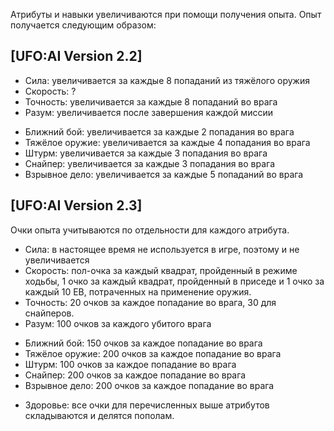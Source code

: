Атрибуты и навыки увеличиваются при помощи получения опыта. Опыт
получается следующим образом:

## \[UFO:AI Version 2.2\]

- Сила: увеличивается за каждые 8 попаданий из тяжёлого оружия
- Скорость: ?
- Точность: увеличивается за каждые 8 попаданий во врага
- Разум: увеличивается после завершения каждой миссии

<!-- -->

- Ближний бой: увеличивается за каждые 2 попадания во врага
- Тяжёлое оружие: увеличивается за каждые 4 попадания во врага
- Штурм: увеличивается за каждые 3 попадания во врага
- Снайпер: увеличивается за каждые 3 попадания во врага
- Взрывное дело: увеличивается за каждые 5 попаданий во врага

## \[UFO:AI Version 2.3\]

Очки опыта учитываются по отдельности для каждого атрибута.

- Сила: в настоящее время не используется в игре, поэтому и не
  увеличивается
- Скорость: пол-очка за каждый квадрат, пройденный в режиме ходьбы, 1
  очко за каждый квадрат, пройденный в приседе и 1 очко за каждый 10 ЕВ,
  потраченных на применение оружия.
- Точность: 20 очков за каждое попадание во врага, 30 для снайперов.
- Разум: 100 очков за каждого убитого врага

<!-- -->

- Ближний бой: 150 очков за каждое попадание во врага
- Тяжёлое оружие: 200 очков за каждое попадание во врага
- Штурм: 100 очков за каждое попадание во врага
- Снайпер: 200 очков за каждое попадание во врага
- Взрывное дело: 200 очков за каждое попадание во врага

<!-- -->

- Здоровье: все очки для перечисленных выше атрибутов складываются и
  делятся пополам.